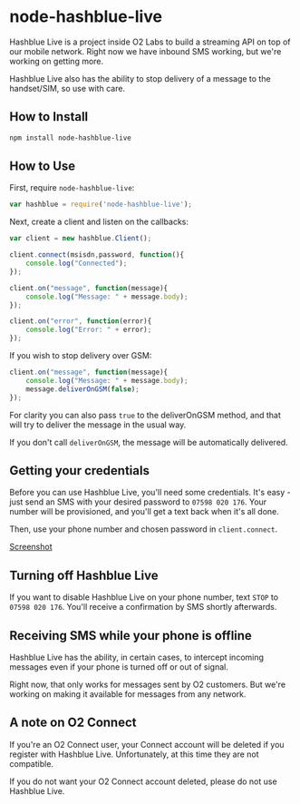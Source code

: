 # node-hashblue-live

Hashblue Live is a project inside O2 Labs to build a streaming API 
on top of our mobile network. Right now we have inbound SMS working, 
but we're working on getting more.

Hashblue Live also has the ability to stop delivery of a message to 
the handset/SIM, so use with care.

## How to Install

```bash
npm install node-hashblue-live
```

## How to Use

First, require `node-hashblue-live`:

```js
var hashblue = require('node-hashblue-live');
```

Next, create a client and listen on the callbacks:

```js
var client = new hashblue.Client();

client.connect(msisdn,password, function(){
	console.log("Connected");
});

client.on("message", function(message){
	console.log("Message: " + message.body);
});

client.on("error", function(error){
	console.log("Error: " + error);
});
```

If you wish to stop delivery over GSM:
```js
client.on("message", function(message){
	console.log("Message: " + message.body);
	message.deliverOnGSM(false);
});
```

For clarity you can also pass `true` to the deliverOnGSM 
method, and that will try to deliver the message in the usual way.

If you don't call `deliverOnGSM`, the message will be 
automatically delivered.

## Getting your credentials

Before you can use Hashblue Live, you'll need some credentials. It's 
easy - just send an SMS with your desired password to `07598 020 176`. Your
number will be provisioned, and you'll get a text back when it's all
done.

Then, use your phone number and chosen password in `client.connect`.

[Screenshot](node-hashblue-live/blob/master/setup.png)

## Turning off Hashblue Live

If you want to disable Hashblue Live on your phone number, text
`STOP` to `07598 020 176`. You'll receive a confirmation by SMS shortly
afterwards.

## Receiving SMS while your phone is offline

Hashblue Live has the ability, in certain cases, to intercept 
incoming messages even if your phone is turned off or out of 
signal.

Right now, that only works for messages sent by O2 customers. But
we're working on making it available for messages from any network.

## A note on O2 Connect

If you're an O2 Connect user, your Connect account will be deleted if
you register with Hashblue Live. Unfortunately, at this time they are
not compatible.

If you do not want your O2 Connect account deleted, please do not use
Hashblue Live.